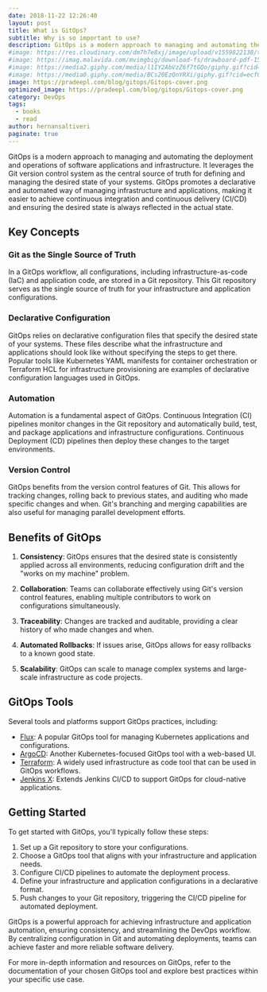 ```yaml
---
date: 2018-11-22 12:26:40
layout: post
title: What is GitOps?
subtitle: Why is so important to use?
description: GitOps is a modern approach to managing and automating the deployment and operations of software applications and infrastructure... 
#image: https://res.cloudinary.com/dm7h7e8xj/image/upload/v1559822138/theme9_v273a9.jpg
#image: https://imag.malavida.com/mvimgbig/download-fs/drawboard-pdf-15322-5.jpg
#image: https://media2.giphy.com/media/l1IY2AbVzZ6f7tGQo/giphy.gif?cid=ecf05e47c46f4c993306fa86540461d15f358257b387d43f&rid=giphy.gif
#image: https://media0.giphy.com/media/BCs20EzQnYRXi/giphy.gif?cid=ecf05e47f232b1b79d83818de57145545e1c0893e38473eb&rid=giphy.gif
image: https://pradeepl.com/blog/gitops/Gitops-cover.png
optimized_image: https://pradeepl.com/blog/gitops/Gitops-cover.png
category: DevOps
tags:
  - books
  - read
author: hernansaltiveri
paginate: true
---
```


GitOps is a modern approach to managing and automating the deployment and operations of software applications and infrastructure. It leverages the Git version control system as the central source of truth for defining and managing the desired state of your systems. GitOps promotes a declarative and automated way of managing infrastructure and applications, making it easier to achieve continuous integration and continuous delivery (CI/CD) and ensuring the desired state is always reflected in the actual state.

## Key Concepts

### Git as the Single Source of Truth

In a GitOps workflow, all configurations, including infrastructure-as-code (IaC) and application code, are stored in a Git repository. This Git repository serves as the single source of truth for your infrastructure and application configurations.

### Declarative Configuration

GitOps relies on declarative configuration files that specify the desired state of your systems. These files describe what the infrastructure and applications should look like without specifying the steps to get there. Popular tools like Kubernetes YAML manifests for container orchestration or Terraform HCL for infrastructure provisioning are examples of declarative configuration languages used in GitOps.

### Automation

Automation is a fundamental aspect of GitOps. Continuous Integration (CI) pipelines monitor changes in the Git repository and automatically build, test, and package applications and infrastructure configurations. Continuous Deployment (CD) pipelines then deploy these changes to the target environments.

### Version Control

GitOps benefits from the version control features of Git. This allows for tracking changes, rolling back to previous states, and auditing who made specific changes and when. Git's branching and merging capabilities are also useful for managing parallel development efforts.

## Benefits of GitOps

1. **Consistency**: GitOps ensures that the desired state is consistently applied across all environments, reducing configuration drift and the "works on my machine" problem.

2. **Collaboration**: Teams can collaborate effectively using Git's version control features, enabling multiple contributors to work on configurations simultaneously.

3. **Traceability**: Changes are tracked and auditable, providing a clear history of who made changes and when.

4. **Automated Rollbacks**: If issues arise, GitOps allows for easy rollbacks to a known good state.

5. **Scalability**: GitOps can scale to manage complex systems and large-scale infrastructure as code projects.

## GitOps Tools

Several tools and platforms support GitOps practices, including:

- [Flux](https://fluxcd.io/): A popular GitOps tool for managing Kubernetes applications and configurations.
- [ArgoCD](https://argoproj.github.io/argo-cd/): Another Kubernetes-focused GitOps tool with a web-based UI.
- [Terraform](https://www.terraform.io/): A widely used infrastructure as code tool that can be used in GitOps workflows.
- [Jenkins X](https://jenkins-x.io/): Extends Jenkins CI/CD to support GitOps for cloud-native applications.

## Getting Started

To get started with GitOps, you'll typically follow these steps:

1. Set up a Git repository to store your configurations.
2. Choose a GitOps tool that aligns with your infrastructure and application needs.
3. Configure CI/CD pipelines to automate the deployment process.
4. Define your infrastructure and application configurations in a declarative format.
5. Push changes to your Git repository, triggering the CI/CD pipeline for automated deployment.

GitOps is a powerful approach for achieving infrastructure and application automation, ensuring consistency, and streamlining the DevOps workflow. By centralizing configuration in Git and automating deployments, teams can achieve faster and more reliable software delivery.

For more in-depth information and resources on GitOps, refer to the documentation of your chosen GitOps tool and explore best practices within your specific use case.










